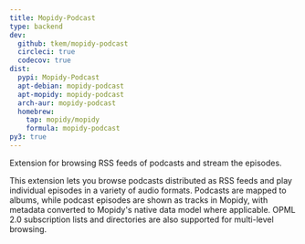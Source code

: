```yaml
---
title: Mopidy-Podcast
type: backend
dev:
  github: tkem/mopidy-podcast
  circleci: true
  codecov: true
dist:
  pypi: Mopidy-Podcast
  apt-debian: mopidy-podcast
  apt-mopidy: mopidy-podcast
  arch-aur: mopidy-podcast
  homebrew:
    tap: mopidy/mopidy
    formula: mopidy-podcast
py3: true
---
```


Extension for browsing RSS feeds of podcasts and stream the episodes.

This extension lets you browse podcasts distributed as RSS feeds and play
individual episodes in a variety of audio formats. Podcasts are mapped to
albums, while podcast episodes are shown as tracks in Mopidy, with metadata
converted to Mopidy's native data model where applicable. OPML 2.0
subscription lists and directories are also supported for multi-level
browsing.
